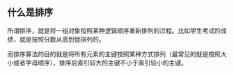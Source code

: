 ## 什么是排序

所谓排序，就是将一组对象按照某种逻辑顺序重新排列的过程。比如学生考试的成绩，就是按照分数从高到低排列的。

而排序算法的目的就是将所有元素的主键按照某种方式排列（最常见的就是按照大小或者字母顺序），排序后索引较大的主键不小于索引较小的主键。